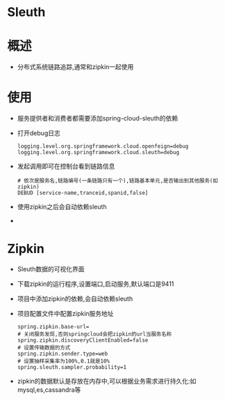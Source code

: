 # Sleuth



# 概述

* 分布式系统链路追踪,通常和zipkin一起使用



# 使用

* 服务提供者和消费者都需要添加spring-cloud-sleuth的依赖

* 打开debug日志

  ```properties
  logging.level.org.springframework.cloud.openfeign=debug
  logging.level.org.springframework.cloud.sleuth=debug
  ```

* 发起调用即可在控制台看到链路信息

  ```
  # 依次是服务名,链路编号(一条链路只有一个),链路基本单元,是否输出到其他服务(如zipkin)
  DEBUD [service-name,tranceid,spanid,false]
  ```

* 使用zipkin之后会自动依赖sleuth

* 

# Zipkin

* Sleuth数据的可视化界面

* 下载zipkin的运行程序,设置端口,启动服务,默认端口是9411

* 项目中添加zipkin的依赖,会自动依赖sleuth

* 项目配置文件中配置zipkin服务地址

  ```properties
  spring.zipkin.base-url=
  # 关闭服务发现,否则springcloud会把zipkin的url当服务名称
  spring.zipkin.discoveryClientEnabled=false
  # 设置传输数据的方式
  spring.zipkin.sender.type=web
  # 设置抽样采集率为100%,0.1就是10%
  spring.sleuth.sampler.probability=1
  ```

* zipkin的数据默认是存放在内存中,可以根据业务需求进行持久化:如mysql,es,cassandra等